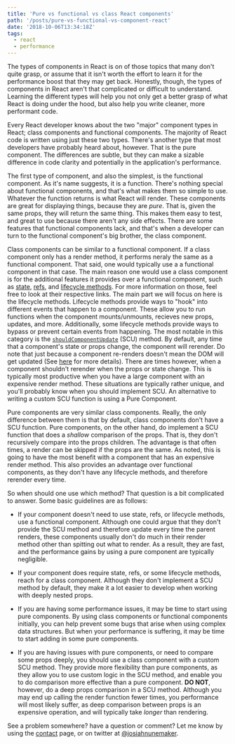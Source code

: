 ```yaml
---
title: 'Pure vs functional vs class React components'
path: '/posts/pure-vs-functional-vs-component-react'
date: '2018-10-06T13:34:18Z'
tags:
  - react
  - performance
---
```


The types of components in React is on of those topics that many don't quite grasp, or assume that it isn't worth the effort to learn it for the performance boost that they may get back. Honestly, though, the types of components in React aren't that complicated or difficult to understand. Learning the different types will help you not only get a better grasp of what React is doing under the hood, but also help you write cleaner, more performant code.

Every React developer knows about the two "major" component types in React; class components and functional components. The majority of React code is written using just these two types. There's another type that most developers have probably heard about, however. That is the pure component. The differences are subtle, but they can make a sizable difference in code clarity and potentially in the application's performance.

The first type of component, and also the simplest, is the functional component. As it's name suggests, it is a function. There's nothing special about functional components, and that's what makes them so simple to use. Whatever the function returns is what React will render. These components are great for displaying things, because they are _pure_. That is, given the same props, they will return the same thing. This makes them easy to test, and great to use because there aren't any side effects. There are some features that functional components lack, and that's when a developer can turn to the functional component's big brother, the class component.

Class components can be similar to a functional component. If a class component only has a render method, it performs neraly the same as a functional component. That said, one would typically use a a functional component in that case. The main reason one would use a class component is for the additional features it provides over a functional component, such as [state](https://reactjs.org/docs/state-and-lifecycle.html), [refs](https://reactjs.org/docs/refs-and-the-dom.html), and [lifecycle methods](https://reactjs.org/docs/react-component.html#the-component-lifecycle). For more information on those, feel free to look at their respective links. The main part we will focus on here is the lifecycle methods. Lifecycle methods provide ways to "hook" into different events that happen to a component. These allow you to run functions when the component mounts/unmounts, recieves new props, updates, and more. Additionally, some lifecycle methods provide ways to bypass or prevent certain events from happening. The most notable in this category is the [`shouldComponentUpdate`](https://reactjs.org/docs/react-component.html#shouldcomponentupdate) (SCU) method. By default, any time that a component's state or props change, the component will rerender. Do note that just because a component re-renders doesn't mean the DOM will get updated (See [here](https://reactjs.org/docs/reconciliation.html) for more details). There are times however, when a component shouldn't rerender when the props or state change. This is typically most productive when you have a large component with an expensive render method. These situations are typically rather unique, and you'll probably know when you should implement SCU. An alternative to writing a custom SCU function is using a Pure Component.

Pure components are very similar class components. Really, the only difference between them is that by default, class components don't have a SCU function. Pure components, on the other hand, do implement a SCU function that does a _shallow_ comparison of the props. That is, they don't recursively compare into the props children. The advantage is that often times, a render can be skipped if the props are the same. As noted, this is going to have the most benefit with a component that has an expensive render method. This also provides an advantage over functional components, as they don't have any lifecycle methods, and therefore rerender every time.

So when should one use which method? That question is a bit complicated to answer. Some basic guidelines are as follows:

- If your component doesn't need to use state, refs, or lifecycle methods, use a functional component. Although one could argue that they don't provide the SCU method and therefore update every time the parent renders, these components usually don't do much in their render method other than spitting out what to render. As a result, they are fast, and the performance gains by using a pure component are typically negligible.

- If your component does require state, refs, or some lifecycle methods, reach for a class component. Although they don't implement a SCU method by default, they make it a lot easier to develop when working with deeply nested props.

- If you are having some performance issues, it may be time to start using pure components. By using class components or functional components initially, you can help prevent some bugs that arise when using complex data structures. But when your performance is suffering, it may be time to start adding in some pure components.

- If you are having issues with pure components, or need to compare some props deeply, you should use a class component with a custom SCU method. They provide more flexibility than pure components, as they allow you to use custom logic in the SCU method, and enable you to do comparison more effective than a pure component. **DO NOT**, however, do a deep props comparison in a SCU method. Although you may end up calling the render function fewer times, you performance will most likely suffer, as deep comparison between props is an expensive operation, and will typically take _longer_ than rendering.

See a problem somewhere? have a question or comment? Let me know by using the [contact](/contact) page, or on twitter at [@josiahnunemaker](https://twitter.com/JosiahNunemaker).
